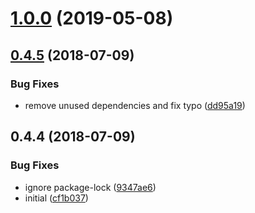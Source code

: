 # [1.0.0](https://github.com/softwaregroup-bg/ut-port-amqp/compare/v1.0.0-next.0...v1.0.0) (2019-05-08)



<a name="0.4.5"></a>
## [0.4.5](https://github.com/softwaregroup-bg/ut-port-amqp/compare/v0.4.4...v0.4.5) (2018-07-09)


### Bug Fixes

* remove unused dependencies and fix typo ([dd95a19](https://github.com/softwaregroup-bg/ut-port-amqp/commit/dd95a19))



<a name="0.4.4"></a>
## 0.4.4 (2018-07-09)


### Bug Fixes

* ignore package-lock ([9347ae6](https://github.com/softwaregroup-bg/ut-port-amqp/commit/9347ae6))
* initial ([cf1b037](https://github.com/softwaregroup-bg/ut-port-amqp/commit/cf1b037))



